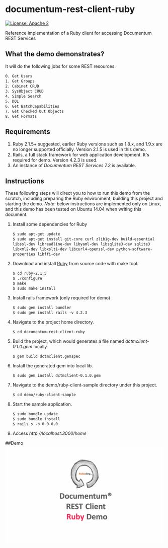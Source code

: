# documentum-rest-client-ruby
[![License: Apache 2](https://img.shields.io/badge/license-Apache%202.0-brightgreen.svg)](http://www.apache.org/licenses/LICENSE-2.0)

Reference implementation of a Ruby client for accessing Documentum REST Services

## What the demo demonstrates?
It will do the following jobs for some REST resources.
```
0. Get Users
1. Get Groups
2. Cabinet CRUD
3. SysObject CRUD
4. Simple Search
5. DQL 
6. Get BatchCapabilities
7. Get Checked Out Objects
8. Get Formats
```

## Requirements

1. Ruby 2.1.5+ suggested, earlier Ruby versions such as 1.8.x, and 1.9.x are no longer supported officially. Version 2.1.5 is used in this demo.
2. Rails, a full stack framework for web application development. It's required for demo. Version 4.2.3 is used.
3. An instance of *Documentum REST Services 7.2* is available.


## Instructions  
These following steps will direct you to how to run this demo from the scratch, including preparing the Ruby environment, building this project and starting the demo.
*Note*: below instructions are implemented only on Linux, and this demo has been tested on Ubuntu 14.04 when writing this document. 

1. Install some dependencies for Ruby

    ```
    $ sudo apt-get update
    $ sudo apt-get install git-core curl zlib1g-dev build-essential libssl-dev libreadline-dev libyaml-dev libsqlite3-dev sqlite3 libxml2-dev libxslt1-dev libcurl4-openssl-dev python-software-properties libffi-dev
    ```
    
2. Download and install [Ruby](https://www.ruby-lang.org/en/downloads/) from source code with make tool.

    ```
    $ cd ruby-2.1.5
    $ ./configure
    $ make
    $ sudo make install
    ```
     
3. Install rails framework (only required for demo)

    ```
    $ sudo gem install bundler
    $ sudo gem install rails -v 4.2.3
    ```
    
4. Navigate to the project home directory.

    ```
    $ cd documentum-rest-client-ruby 
    ```
    
5. Build the project, which would generates a file named *dctmclient-0.1.0.gem* locally.

    ```
    $ gem build dctmclient.gemspec
    ```
    
6. Install the generated gem into local lib.

    ```
    $ sudo gem install dctmclient-0.1.0.gem
    ```
     
7. Navigate to the demo/ruby-client-sample directory under this project.

    ```
    $ cd demo/ruby-client-sample
    ```
    
8. Start the sample application.

    ```
    $ sudo bundle update
    $ sudo bundle install
    $ rails s -b 0.0.0.0
    ```
    
9. Access *http://localhost:3000/home*

##Demo
<img src="demo/ruby-demo.gif" width="1000">

